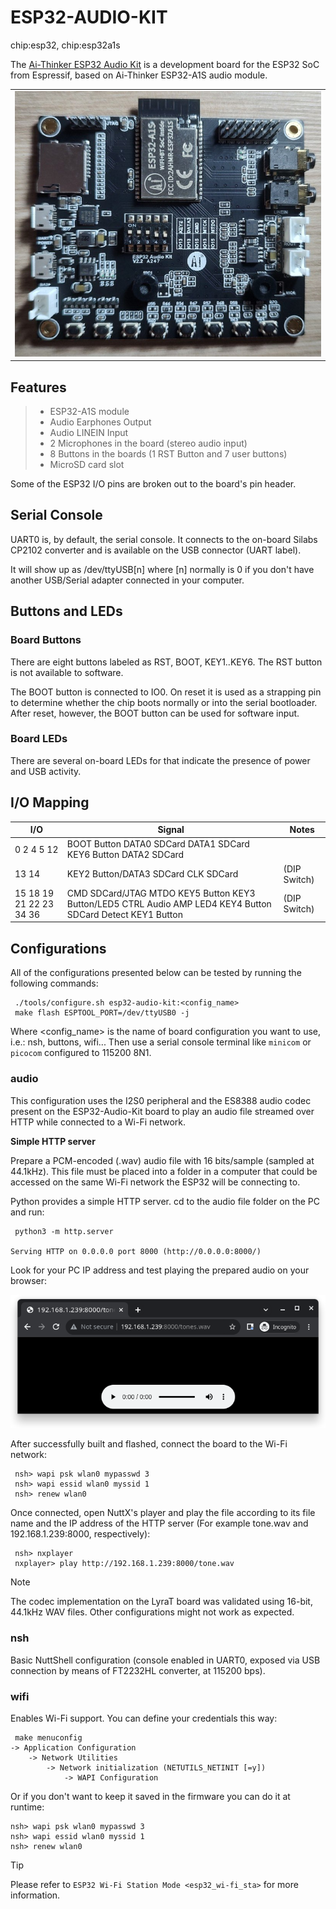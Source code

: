 # ESP32-AUDIO-KIT

<div class="tags">

chip:esp32, chip:esp32a1s

</div>

The [Ai-Thinker ESP32 Audio
Kit](https://docs.ai-thinker.com/en/esp32-audio-kit) is a development
board for the ESP32 SoC from Espressif, based on Ai-Thinker ESP32-A1S
audio module.

|                                                          |
| -------------------------------------------------------- |
| ![Ai-Thinker ESP32 Audio Kit board](esp32-audio-kit.png) |

## Features

>   - ESP32-A1S module
>   - Audio Earphones Output
>   - Audio LINEIN Input
>   - 2 Microphones in the board (stereo audio input)
>   - 8 Buttons in the boards (1 RST Button and 7 user buttons)
>   - MicroSD card slot

Some of the ESP32 I/O pins are broken out to the board's pin header.

## Serial Console

UART0 is, by default, the serial console. It connects to the on-board
Silabs CP2102 converter and is available on the USB connector (UART
label).

It will show up as /dev/ttyUSB\[n\] where \[n\] normally is 0 if you
don't have another USB/Serial adapter connected in your computer.

## Buttons and LEDs

### Board Buttons

There are eight buttons labeled as RST, BOOT, KEY1..KEY6. The RST button
is not available to software.

The BOOT button is connected to IO0. On reset it is used as a strapping
pin to determine whether the chip boots normally or into the serial
bootloader. After reset, however, the BOOT button can be used for
software input.

### Board LEDs

There are several on-board LEDs for that indicate the presence of power
and USB activity.

## I/O Mapping

| I/O                     | Signal                                                                                                      | Notes        |
| ----------------------- | ----------------------------------------------------------------------------------------------------------- | ------------ |
| 0 2 4 5 12              | BOOT Button DATA0 SDCard DATA1 SDCard KEY6 Button DATA2 SDCard                                              |              |
| 13 14                   | KEY2 Button/DATA3 SDCard CLK SDCard                                                                         | (DIP Switch) |
| 15 18 19 21 22 23 34 36 | CMD SDCard/JTAG MTDO KEY5 Button KEY3 Button/LED5 CTRL Audio AMP LED4 KEY4 Button SDCard Detect KEY1 Button | (DIP Switch) |

## Configurations

All of the configurations presented below can be tested by running the
following commands:

     ./tools/configure.sh esp32-audio-kit:<config_name>
     make flash ESPTOOL_PORT=/dev/ttyUSB0 -j

Where \<config\_name\> is the name of board configuration you want to
use, i.e.: nsh, buttons, wifi... Then use a serial console terminal like
`minicom` or `picocom` configured to 115200 8N1.

### audio

This configuration uses the I2S0 peripheral and the ES8388 audio codec
present on the ESP32-Audio-Kit board to play an audio file streamed over
HTTP while connected to a Wi-Fi network.

**Simple HTTP server**

Prepare a PCM-encoded (<span class="title-ref">.wav</span>) audio file
with 16 bits/sample (sampled at 44.1kHz). This file must be placed into
a folder in a computer that could be accessed on the same Wi-Fi network
the ESP32 will be connecting to.

Python provides a simple HTTP server. <span class="title-ref">cd</span>
to the audio file folder on the PC and run:

     python3 -m http.server
    
    Serving HTTP on 0.0.0.0 port 8000 (http://0.0.0.0:8000/)

Look for your PC IP address and test playing the prepared audio on your
browser:

![](esp32-audio-config-file.png)

After successfully built and flashed, connect the board to the Wi-Fi
network:

     nsh> wapi psk wlan0 mypasswd 3
     nsh> wapi essid wlan0 myssid 1
     nsh> renew wlan0

Once connected, open NuttX's player and play the file according to its
file name and the IP address of the HTTP server (For example
<span class="title-ref">tone.wav</span> and
<span class="title-ref">192.168.1.239:8000</span>, respectively):

     nsh> nxplayer
     nxplayer> play http://192.168.1.239:8000/tone.wav

<div class="note">

<div class="title">

Note

</div>

The codec implementation on the LyraT board was validated using 16-bit,
44.1kHz WAV files. Other configurations might not work as expected.

</div>

### nsh

Basic NuttShell configuration (console enabled in UART0, exposed via USB
connection by means of FT2232HL converter, at 115200 bps).

### wifi

Enables Wi-Fi support. You can define your credentials this way:

     make menuconfig
    -> Application Configuration
        -> Network Utilities
            -> Network initialization (NETUTILS_NETINIT [=y])
                -> WAPI Configuration

Or if you don't want to keep it saved in the firmware you can do it at
runtime:

    nsh> wapi psk wlan0 mypasswd 3
    nsh> wapi essid wlan0 myssid 1
    nsh> renew wlan0

<div class="tip">

<div class="title">

Tip

</div>

Please refer to `ESP32 Wi-Fi Station Mode <esp32_wi-fi_sta>` for more
information.

</div>

